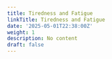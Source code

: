 ```yaml
---
title: Tiredness and Fatigue
linkTitle: Tiredness and Fatigue
date: '2025-05-01T22:38:00Z'
weight: 1
description: No content
draft: false
---
```



<!-- Unsupported block type: unsupported -->